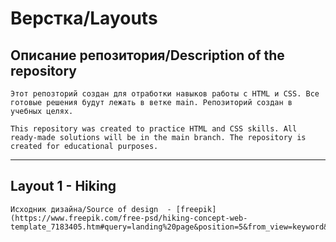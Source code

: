 # Верстка/Layouts

## Описание репозитория/Description of the repository
    Этот репозторий создан для отработки навыков работы с HTML и CSS. Все готовые решения будут лежать в ветке main. Репозиторий создан в учебных целях.

    This repository was created to practice HTML and CSS skills. All ready-made solutions will be in the main branch. The repository is created for educational purposes.
---


## Layout 1 - Hiking
    Исходник дизайна/Source of design  - [freepik](https://www.freepik.com/free-psd/hiking-concept-web-template_7183405.htm#query=landing%20page&position=5&from_view=keyword&track=ais)
    
    